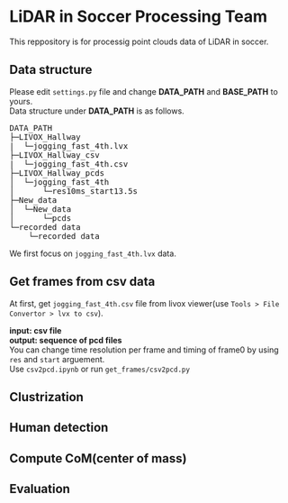 # LiDAR in Soccer Processing Team
This reppository is for processig point clouds data of LiDAR in soccer.  
## Data structure
Please edit `settings.py` file and change __DATA_PATH__ and __BASE_PATH__ to yours.  
Data structure under __DATA_PATH__ is as follows.
<pre>
DATA_PATH
├─LIVOX_Hallway
|  └─jogging_fast_4th.lvx
├─LIVOX_Hallway_csv
|  └─jogging_fast_4th.csv
├─LIVOX_Hallway_pcds
│  └─jogging_fast_4th
│      └─res10ms_start13.5s
├─New_data
│  └─New_data
│      └─pcds
└─recorded data
    └─recorded data
</pre>
We first focus on `jogging_fast_4th.lvx` data.
## Get frames from csv data  
At first, get `jogging_fast_4th.csv` file from livox viewer(use `Tools > File Convertor > lvx to csv`).  

**input: csv file  
output: sequence of pcd files**  
You can change time resolution per frame and timing of frame0 by using `res` and `start` arguement.  
Use `csv2pcd.ipynb` or run `get_frames/csv2pcd.py`  

## Clustrization
## Human detection
## Compute CoM(center of mass)
## Evaluation
